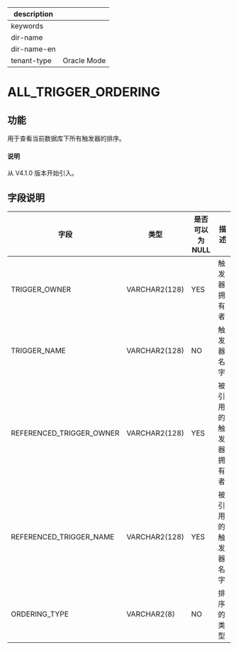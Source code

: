 |description||
|---|---|
|keywords||
|dir-name||
|dir-name-en||
|tenant-type|Oracle Mode|

# ALL_TRIGGER_ORDERING

## 功能

用于查看当前数据库下所有触发器的排序。

<main id="notice" type='explain'>
  <h4>说明</h4>
  <p>从 V4.1.0 版本开始引入。</p>
</main>

## 字段说明

| **字段** | **类型** | **是否可以为 NULL** | **描述** |
| --- | --- | --- | --- |
| TRIGGER_OWNER | VARCHAR2(128) | YES | 触发器拥有者 |
| TRIGGER_NAME | VARCHAR2(128) | NO | 触发器名字 |
| REFERENCED_TRIGGER_OWNER | VARCHAR2(128) | YES | 被引用的触发器拥有者 |
| REFERENCED_TRIGGER_NAME | VARCHAR2(128) | YES | 被引用的触发器名字 |
| ORDERING_TYPE | VARCHAR2(8) | NO | 排序的类型 |
